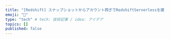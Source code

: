 ```yaml
---
title: "[Redshift] スナップショットからアカウント跨ぎでRedshiftServerlessを建てる時の注意点"
emoji: "🐼"
type: "tech" # tech: 技術記事 / idea: アイデア
topics: []
published: false
---
```


